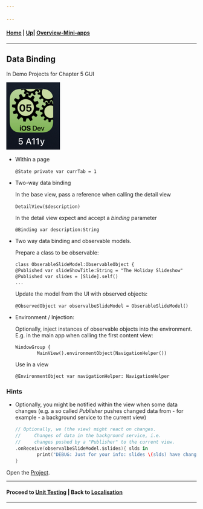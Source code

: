 ```yaml
---

---
```

#### [Home](../../README.md) | [Up](../README.md)| [Overview-Mini-apps](../demo-apps.md)

---



## Data Binding

In Demo Projects for Chapter 5 GUI 




![](screenshots/05-GUI-DataBinding.png)






* Within a page

	`@State private var currTab = 1`

* Two-way data binding 

	In the base view, pass a reference when calling the detail view
	
	`DetailView($description)`
	
	In the detail view expect and accept a *binding* parameter

	```
	@Binding var description:String
	```
	
* Two way data binding and observable models.

	Prepare a class to be observable:
	
	```
	class ObserableSlideModel:ObservableObject {
	@Published var slideShowTitle:String = "The Holiday Slideshow"
	@Published var slides = [Slide].self()
    ...
	```	

	Update the model from the UI with observed objects:

	
	`@ObservedObject var observalbeSlideModel = ObserableSlideModel()`
	

* Environment / Injection:

	Optionally, inject instances of observable objects into the environment. E.g. in the main app when calling the first content view:

	```
	WindowGroup {
            MainView().environmentObject(NavigationHelper())
	```
	
	Use in a view
	
	```
	@EnvironmentObject var navigationHelper: NavigationHelper
	```
	
	
### Hints
	
* Optionally, you might be notified within the view when some data changes (e.g. a so called *Publisher* pushes changed data from - for example - a background service to the current view)

	```swift
	// Optionally, we (the view) might react on changes.
	//     Changes of data in the background service, i.e.
	//     changes pushed by a "Publisher" to the current view.
   .onReceive(observalbeSlideModel.$slides){ slds in
            print("DEBUG: Just for your info: slides \(slds) have changed...")
   }
	```


Open the [Project](omd-ios-devel-chapter-05-SwiftUI-DataBinding.xcodeproj).
	
	
---
#### Proceed to [Unit Testing](../UnitTesting/README.md) | Back to [Localisation](../Localisation/README.md)

---